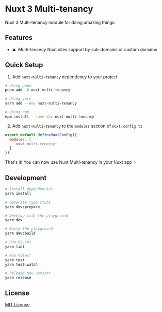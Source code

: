 # Nuxt 3 Multi-tenancy

Nuxt 3 Multi-tenancy module for doing amazing things.

## Features

- ⛰ &nbsp;Multi-tenancy Nuxt sites support by sub-domains or custom domains


## Quick Setup

1. Add `nuxt-multi-tenancy` dependency to your project

```bash
# Using pnpm
pnpm add -D nuxt-multi-tenancy

# Using yarn
yarn add --dev nuxt-multi-tenancy

# Using npm
npm install --save-dev nuxt-multi-tenancy
```

2. Add `nuxt-multi-tenancy` to the `modules` section of `nuxt.config.ts`

```js
export default defineNuxtConfig({
  modules: [
    'nuxt-multi-tenancy'
  ]
})
```

That's it! You can now use Nuxt Multi-tenancy in your Nuxt app ✨

## Development

```bash
# Install dependencies
yarn install

# Generate type stubs
yarn dev:prepare

# Develop with the playground
yarn dev

# Build the playground
yarn dev:build

# Run ESLint
yarn lint

# Run Vitest
yarn test
yarn test:watch

# Release new version
yarn release
```

## License

[MIT License](./LICENSE)
